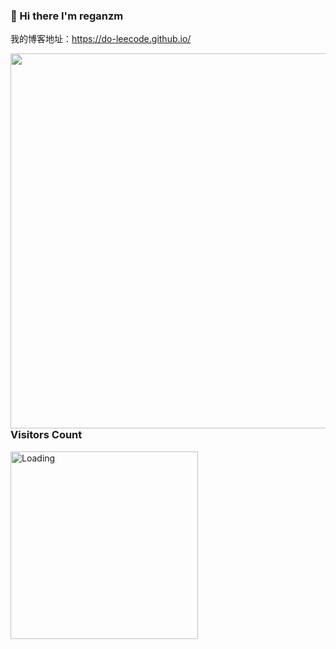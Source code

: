 ### :lemon: Hi there I'm reganzm 

我的博客地址：<url>https://do-leecode.github.io/</url>

<img align='left'  width="600" src="https://github-readme-stats.vercel.app/api?username=reganzm&show_icons=true&title_color=fff&icon_color=79ff97&text_color=9f9f9f&bg_color=151515"></img>
<br>
### Visitors Count
<img align="left" width="300" src = "https://profile-counter.glitch.me/reganzm/count.svg" alt ="Loading"></img>

